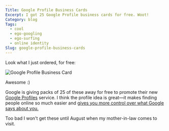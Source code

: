 ```yaml
---
Title: Google Profile Business Cards
Excerpt: I got 25 Google Profile business cards for free. Woot!
Category: blog
Tags: 
  - cool
  - ego-googling
  - ego-surfing
  - online identity
Slug: google-profile-business-cards
---
```



Look what I just ordered, for free:

![Google Profile Business Card](http://www.andrewheiss.com/images/2009/05/google-profile-business-card.png "Google Profile Business Card")

Awesome :)

Google is giving packs of 25 of these away for free to promote their new [Google Profiles](http://www.google.com/profiles/andrewheiss "Andrew Heiss - Google Profile") service. I think the profile idea is great—it makes finding people online so much easier and [gives you more control over what Google says about you.](http://lifehacker.com/5221323/google-profiles-give-you-control-over-what-google-says-about-you "Lifehacker - Google Profiles Give You Control Over What Google Says About You - Google Profiles")

Too bad I won't get these until August when my mother-in-law comes to visit.
